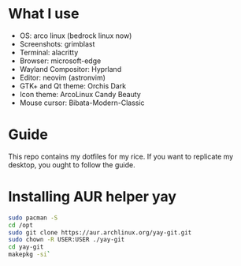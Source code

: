 # What I use
- OS: arco linux (bedrock linux now)
- Screenshots: grimblast
- Terminal: alacritty
- Browser: microsoft-edge
- Wayland Compositor: Hyprland
- Editor: neovim (astronvim)
- GTK+ and Qt theme: Orchis Dark
- Icon theme: ArcoLinux Candy Beauty
- Mouse cursor: Bibata-Modern-Classic

# Guide
This repo contains my dotfiles for my rice. If you want to replicate my desktop, you ought to follow the guide.

# Installing AUR helper yay
```bash
sudo pacman -S
cd /opt
sudo git clone https://aur.archlinux.org/yay-git.git
sudo chown -R USER:USER ./yay-git
cd yay-git
makepkg -si`
```
